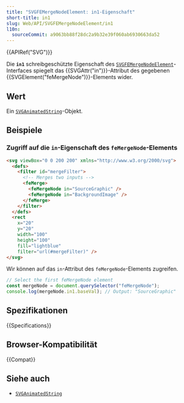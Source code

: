 ```yaml
---
title: "SVGFEMergeNodeElement: in1-Eigenschaft"
short-title: in1
slug: Web/API/SVGFEMergeNodeElement/in1
l10n:
  sourceCommit: a9063bb88f28dc2a9b32e39f060ab6930663da52
---
```


{{APIRef("SVG")}}

Die **`in1`** schreibgeschützte Eigenschaft des [`SVGFEMergeNodeElement`](/de/docs/Web/API/SVGFEMergeNodeElement)-Interfaces spiegelt das {{SVGAttr("in")}}-Attribut des gegebenen {{SVGElement("feMergeNode")}}-Elements wider.

## Wert

Ein [`SVGAnimatedString`](/de/docs/Web/API/SVGAnimatedString)-Objekt.

## Beispiele

### Zugriff auf die `in`-Eigenschaft des `feMergeNode`-Elements

```html
<svg viewBox="0 0 200 200" xmlns="http://www.w3.org/2000/svg">
  <defs>
    <filter id="mergeFilter">
      <!-- Merges two inputs -->
      <feMerge>
        <feMergeNode in="SourceGraphic" />
        <feMergeNode in="BackgroundImage" />
      </feMerge>
    </filter>
  </defs>
  <rect
    x="20"
    y="20"
    width="100"
    height="100"
    fill="lightblue"
    filter="url(#mergeFilter)" />
</svg>
```

Wir können auf das `in`-Attribut des `feMergeNode`-Elements zugreifen.

```js
// Select the first feMergeNode element
const mergeNode = document.querySelector("feMergeNode");
console.log(mergeNode.in1.baseVal); // Output: "SourceGraphic"
```

## Spezifikationen

{{Specifications}}

## Browser-Kompatibilität

{{Compat}}

## Siehe auch

- [`SVGAnimatedString`](/de/docs/Web/API/SVGAnimatedString)
